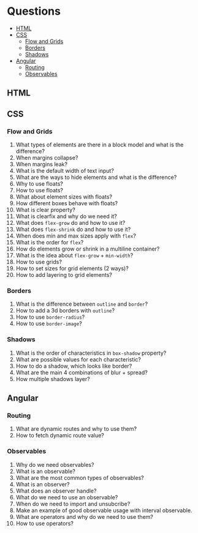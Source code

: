 # Questions
- [HTML](#html)
- [CSS](#css)
  - [Flow and Grids](#flow-and-grids)
  - [Borders](#borders)
  - [Shadows](#shadows)
- [Angular](#angular)
  - [Routing](#routing)
  - [Observables](#observables)
## HTML
## CSS
### Flow and Grids
1. What types of elements are there in a block model and what is the difference?
2. When margins collapse?
3. When margins leak?
4. What is the default width of text input?
5. What are the ways to hide elements and what is the difference?
6. Why to use floats?
7. How to use floats?
8. What about element sizes with floats?
9. How different boxes behave with floats?
10. What is clear property?
11. What is clearfix and why do we need it?
12. What does `flex-grow` do and how to use it?
13. What does `flex-shrink` do and how to use it?
14. When does min and max sizes apply with `flex`?
15. What is the order for `flex`?
16. How do elements grow or shrink in a multiline container?
17. What is the idea about `flex-grow` + `min-width`?
18. How to use grids?
19. How to set sizes for grid elements (2 ways)?
20. How to add layering to grid elements?
### Borders
1. What is the difference between `outline` and `border`?
2. How to add a 3d borders with `outline`?
3. How to use `border-radius`?
4. How to use `border-image`?
### Shadows
1. What is the order of characteristics in `box-shadow` property?
2. What are possible values for each characteristic?
3. How to do a shadow, which looks like border?
4. What are the main 4 combinations of blur + spread?
5. How multiple shadows layer?
## Angular
### Routing
1. What are dynamic routes and why to use them?
2. How to fetch dynamic route value?
### Observables
1. Why do we need observables?
2. What is an observable?
3. What are the most common types of observables?
4. What is an observer?
5. What does an observer handle?
6. What do we need to use an observable?
7. When do we need to import and unsubcribe?
8. Make an example of good observable usage with interval observable.
9. What are operators and why do we need to use them?
10. How to use operators?